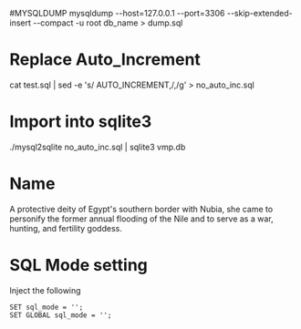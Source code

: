 #MYSQLDUMP
mysqldump --host=127.0.0.1 --port=3306 --skip-extended-insert --compact -u root db_name > dump.sql

# Replace Auto_Increment
cat test.sql | sed -e 's/ AUTO_INCREMENT,/,/g' > no_auto_inc.sql

# Import into sqlite3
./mysql2sqlite no_auto_inc.sql | sqlite3 vmp.db

# Name
A protective deity of Egypt's southern border with Nubia, she came to personify the former annual flooding of the Nile and to serve as a war, hunting, and fertility goddess.

# SQL Mode setting
Inject the following
```
SET sql_mode = '';
SET GLOBAL sql_mode = '';
```

